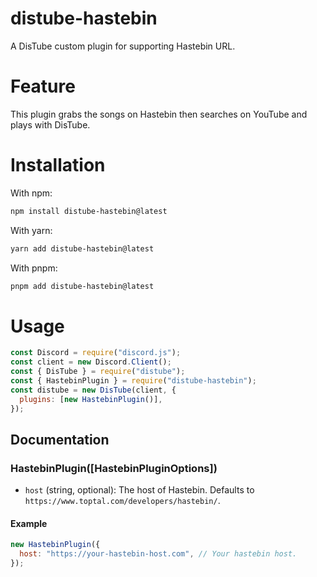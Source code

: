 # distube-hastebin

A DisTube custom plugin for supporting Hastebin URL.

# Feature

This plugin grabs the songs on Hastebin then searches on YouTube and plays with DisTube.

# Installation

With npm:
```sh
npm install distube-hastebin@latest
```
With yarn:
```sh
yarn add distube-hastebin@latest
```
With pnpm:
```sh
pnpm add distube-hastebin@latest
```

# Usage

```js
const Discord = require("discord.js");
const client = new Discord.Client();
const { DisTube } = require("distube");
const { HastebinPlugin } = require("distube-hastebin");
const distube = new DisTube(client, {
  plugins: [new HastebinPlugin()],
});
```

## Documentation

### HastebinPlugin([HastebinPluginOptions])
- `host` (string, optional): The host of Hastebin. Defaults to `https://www.toptal.com/developers/hastebin/`.

#### Example

```js
new HastebinPlugin({
  host: "https://your-hastebin-host.com", // Your hastebin host.
});
```
